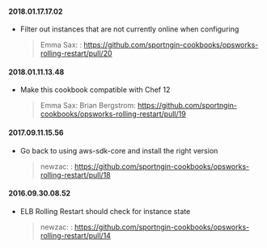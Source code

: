 #### 2018.01.17.17.02
* Filter out instances that are not currently online when configuring

  > Emma Sax: : https://github.com/sportngin-cookbooks/opsworks-rolling-restart/pull/20

#### 2018.01.11.13.48
* Make this cookbook compatible with Chef 12

  > Emma Sax: Brian Bergstrom: https://github.com/sportngin-cookbooks/opsworks-rolling-restart/pull/19

#### 2017.09.11.15.56
* Go back to using aws-sdk-core and install the right version

  > newzac: : https://github.com/sportngin-cookbooks/opsworks-rolling-restart/pull/18

#### 2016.09.30.08.52
* ELB Rolling Restart should check for instance state

  > newzac: : https://github.com/sportngin-cookbooks/opsworks-rolling-restart/pull/14

